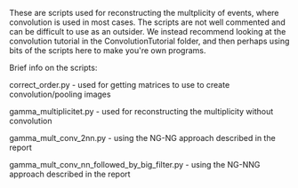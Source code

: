 These are scripts used for reconstructing the multplicity of events, where convolution is used in most cases. The scripts
are not well commented and can be difficult to use as an outsider. We instead recommend looking at the convolution tutorial in the
ConvolutionTutorial folder, and then perhaps using bits of the scripts here to make you're own programs.

Brief info on the scripts:

correct_order.py - used for getting matrices to use to create convolution/pooling images 

gamma_multiplicitet.py - used for reconstructing the multiplicity without convolution

gamma_mult_conv_2nn.py - using the NG-NG approach described in the report

gamma_mult_conv_nn_followed_by_big_filter.py - using the NG-NNG approach described in the report

